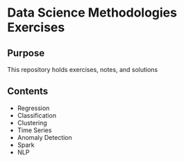 # Data Science Methodologies Exercises

## Purpose
This repository holds exercises, notes, and solutions 


## Contents
- Regression
- Classification
- Clustering
- Time Series
- Anomaly Detection
- Spark
- NLP